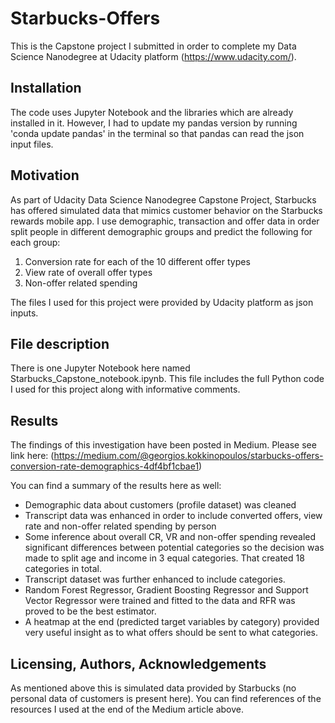 # Starbucks-Offers
This is the Capstone project I submitted in order to complete my Data Science Nanodegree at Udacity platform (https://www.udacity.com/).
## Installation
The code uses Jupyter Notebook and the libraries which are already installed in it. However, I had to update my pandas version by running 'conda update pandas' in the terminal so that pandas can read the json input files.
## Motivation
As part of Udacity Data Science Nanodegree Capstone Project, Starbucks has offered simulated data that mimics customer behavior on the Starbucks rewards mobile app. I use demographic, transaction and offer data in order split people in different demographic groups and predict the following for each group:

1. Conversion rate for each of the 10 different offer types
2. View rate of overall offer types
3. Non-offer related spending

The files I used for this project were provided by Udacity platform as json inputs.

## File description
There is one Jupyter Notebook here named Starbucks_Capstone_notebook.ipynb. This file includes the full Python code I used for this project along with informative comments.

## Results

The findings of this investigation have been posted in Medium. Please see link here:
(https://medium.com/@georgios.kokkinopoulos/starbucks-offers-conversion-rate-demographics-4df4bf1cbae1)

You can find a summary of the results here as well:
* Demographic data about customers (profile dataset) was cleaned
* Transcript data was enhanced in order to include converted offers, view rate and non-offer related spending by person
* Some inference about overall CR, VR and non-offer spending revealed significant differences between potential categories so the decision was made to split age and income in 3 equal categories. That created 18 categories in total.
* Transcript dataset was further enhanced to include categories.
* Random Forest Regressor, Gradient Boosting Regressor and Support Vector Regressor were trained and fitted to the data and RFR was proved to be the best estimator.
* A heatmap at the end (predicted target variables by category) provided very useful insight as to what offers should be sent to what categories.

## Licensing, Authors, Acknowledgements
As mentioned above this is simulated data provided by Starbucks (no personal data of customers is present here).
You can find references of the resources I used at the end of the Medium article above.
